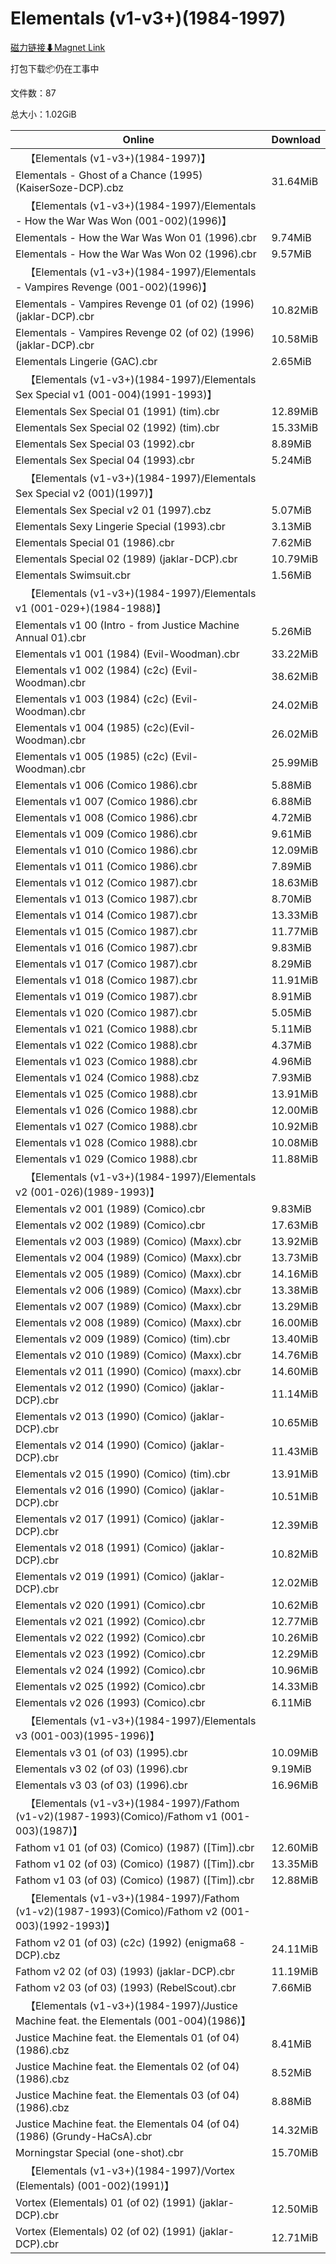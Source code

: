 # Elementals (v1-v3+)(1984-1997)

[磁力链接⬇Magnet Link](magnet:?xt=urn:btih:f6aea2501fb15e10b626cbc2bde5025429aa21a3&dn=Elementals%20%28v1-v3%2B%29%281984-1997%29)

打包下载📦仍在工事中

文件数：87

总大小：1.02GiB

Online | Download
--- | ---
&emsp;【Elementals (v1-v3+)(1984-1997)】 | 
Elementals - Ghost of a Chance (1995) (KaiserSoze-DCP).cbz | 31.64MiB
&emsp;【Elementals (v1-v3+)(1984-1997)/Elementals - How the War Was Won (001-002)(1996)】 | 
Elementals - How the War Was Won 01 (1996).cbr | 9.74MiB
Elementals - How the War Was Won 02 (1996).cbr | 9.57MiB
&emsp;【Elementals (v1-v3+)(1984-1997)/Elementals - Vampires Revenge (001-002)(1996)】 | 
Elementals - Vampires Revenge 01 (of 02) (1996) (jaklar-DCP).cbr | 10.82MiB
Elementals - Vampires Revenge 02 (of 02) (1996) (jaklar-DCP).cbr | 10.58MiB
Elementals Lingerie (GAC).cbr | 2.65MiB
&emsp;【Elementals (v1-v3+)(1984-1997)/Elementals Sex Special v1 (001-004)(1991-1993)】 | 
Elementals Sex Special 01 (1991) (tim).cbr | 12.89MiB
Elementals Sex Special 02 (1992) (tim).cbr | 15.33MiB
Elementals Sex Special 03 (1992).cbr | 8.89MiB
Elementals Sex Special 04 (1993).cbr | 5.24MiB
&emsp;【Elementals (v1-v3+)(1984-1997)/Elementals Sex Special v2 (001)(1997)】 | 
Elementals Sex Special v2 01 (1997).cbz | 5.07MiB
Elementals Sexy Lingerie Special (1993).cbr | 3.13MiB
Elementals Special 01 (1986).cbr | 7.62MiB
Elementals Special 02 (1989) (jaklar-DCP).cbr | 10.79MiB
Elementals Swimsuit.cbr | 1.56MiB
&emsp;【Elementals (v1-v3+)(1984-1997)/Elementals v1 (001-029+)(1984-1988)】 | 
Elementals v1 00 (Intro - from Justice Machine Annual 01).cbr | 5.26MiB
Elementals v1 001 (1984) (Evil-Woodman).cbr | 33.22MiB
Elementals v1 002 (1984) (c2c) (Evil-Woodman).cbr | 38.62MiB
Elementals v1 003 (1984) (c2c) (Evil-Woodman).cbr | 24.02MiB
Elementals v1 004 (1985) (c2c)(Evil-Woodman).cbr | 26.02MiB
Elementals v1 005 (1985) (c2c) (Evil-Woodman).cbr | 25.99MiB
Elementals v1 006 (Comico 1986).cbr | 5.88MiB
Elementals v1 007 (Comico 1986).cbr | 6.88MiB
Elementals v1 008 (Comico 1986).cbr | 4.72MiB
Elementals v1 009 (Comico 1986).cbr | 9.61MiB
Elementals v1 010 (Comico 1986).cbr | 12.09MiB
Elementals v1 011 (Comico 1986).cbr | 7.89MiB
Elementals v1 012 (Comico 1987).cbr | 18.63MiB
Elementals v1 013 (Comico 1987).cbr | 8.70MiB
Elementals v1 014 (Comico 1987).cbr | 13.33MiB
Elementals v1 015 (Comico 1987).cbr | 11.77MiB
Elementals v1 016 (Comico 1987).cbr | 9.83MiB
Elementals v1 017 (Comico 1987).cbr | 8.29MiB
Elementals v1 018 (Comico 1987).cbr | 11.91MiB
Elementals v1 019 (Comico 1987).cbr | 8.91MiB
Elementals v1 020 (Comico 1987).cbr | 5.05MiB
Elementals v1 021 (Comico 1988).cbr | 5.11MiB
Elementals v1 022 (Comico 1988).cbr | 4.37MiB
Elementals v1 023 (Comico 1988).cbr | 4.96MiB
Elementals v1 024 (Comico 1988).cbz | 7.93MiB
Elementals v1 025 (Comico 1988).cbr | 13.91MiB
Elementals v1 026 (Comico 1988).cbr | 12.00MiB
Elementals v1 027 (Comico 1988).cbr | 10.92MiB
Elementals v1 028 (Comico 1988).cbr | 10.08MiB
Elementals v1 029 (Comico 1988).cbr | 11.88MiB
&emsp;【Elementals (v1-v3+)(1984-1997)/Elementals v2 (001-026)(1989-1993)】 | 
Elementals v2 001 (1989) (Comico).cbr | 9.83MiB
Elementals v2 002 (1989) (Comico).cbr | 17.63MiB
Elementals v2 003 (1989) (Comico) (Maxx).cbr | 13.92MiB
Elementals v2 004 (1989) (Comico) (Maxx).cbr | 13.73MiB
Elementals v2 005 (1989) (Comico) (Maxx).cbr | 14.16MiB
Elementals v2 006 (1989) (Comico) (Maxx).cbr | 13.38MiB
Elementals v2 007 (1989) (Comico) (Maxx).cbr | 13.29MiB
Elementals v2 008 (1989) (Comico) (Maxx).cbr | 16.00MiB
Elementals v2 009 (1989) (Comico) (tim).cbr | 13.40MiB
Elementals v2 010 (1989) (Comico) (Maxx).cbr | 14.76MiB
Elementals v2 011 (1990) (Comico) (maxx).cbr | 14.60MiB
Elementals v2 012 (1990) (Comico) (jaklar-DCP).cbr | 11.14MiB
Elementals v2 013 (1990) (Comico) (jaklar-DCP).cbr | 10.65MiB
Elementals v2 014 (1990) (Comico) (jaklar-DCP).cbr | 11.43MiB
Elementals v2 015 (1990) (Comico) (tim).cbr | 13.91MiB
Elementals v2 016 (1990) (Comico) (jaklar-DCP).cbr | 10.51MiB
Elementals v2 017 (1991) (Comico) (jaklar-DCP).cbr | 12.39MiB
Elementals v2 018 (1991) (Comico) (jaklar-DCP).cbr | 10.82MiB
Elementals v2 019 (1991) (Comico) (jaklar-DCP).cbr | 12.02MiB
Elementals v2 020 (1991) (Comico).cbr | 10.62MiB
Elementals v2 021 (1992) (Comico).cbr | 12.77MiB
Elementals v2 022 (1992) (Comico).cbr | 10.26MiB
Elementals v2 023 (1992) (Comico).cbr | 12.29MiB
Elementals v2 024 (1992) (Comico).cbr | 10.96MiB
Elementals v2 025 (1992) (Comico).cbr | 14.33MiB
Elementals v2 026 (1993) (Comico).cbr | 6.11MiB
&emsp;【Elementals (v1-v3+)(1984-1997)/Elementals v3 (001-003)(1995-1996)】 | 
Elementals v3 01 (of 03) (1995).cbr | 10.09MiB
Elementals v3 02 (of 03) (1996).cbr | 9.19MiB
Elementals v3 03 (of 03) (1996).cbr | 16.96MiB
&emsp;【Elementals (v1-v3+)(1984-1997)/Fathom (v1-v2)(1987-1993)(Comico)/Fathom v1 (001-003)(1987)】 | 
Fathom v1 01 (of 03) (Comico) (1987) (\[Tim\]).cbr | 12.60MiB
Fathom v1 02 (of 03) (Comico) (1987) (\[Tim\]).cbr | 13.35MiB
Fathom v1 03 (of 03) (Comico) (1987) (\[Tim\]).cbr | 12.88MiB
&emsp;【Elementals (v1-v3+)(1984-1997)/Fathom (v1-v2)(1987-1993)(Comico)/Fathom v2 (001-003)(1992-1993)】 | 
Fathom v2 01 (of 03) (c2c) (1992) (enigma68 -DCP).cbz | 24.11MiB
Fathom v2 02 (of 03) (1993) (jaklar-DCP).cbr | 11.19MiB
Fathom v2 03 (of 03) (1993) (RebelScout).cbr | 7.66MiB
&emsp;【Elementals (v1-v3+)(1984-1997)/Justice Machine feat. the Elementals (001-004)(1986)】 | 
Justice Machine feat. the Elementals 01 (of 04) (1986).cbz | 8.41MiB
Justice Machine feat. the Elementals 02 (of 04) (1986).cbz | 8.52MiB
Justice Machine feat. the Elementals 03 (of 04) (1986).cbz | 8.88MiB
Justice Machine feat. the Elementals 04 (of 04) (1986) (Grundy-HaCsA).cbr | 14.32MiB
Morningstar Special (one-shot).cbr | 15.70MiB
&emsp;【Elementals (v1-v3+)(1984-1997)/Vortex (Elementals) (001-002)(1991)】 | 
Vortex (Elementals) 01 (of 02) (1991) (jaklar-DCP).cbr | 12.50MiB
Vortex (Elementals) 02 (of 02) (1991) (jaklar-DCP).cbr | 12.71MiB